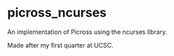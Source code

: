 # picross\_ncurses
An implementation of Picross using the ncurses library.

Made after my first quarter at UCSC.

